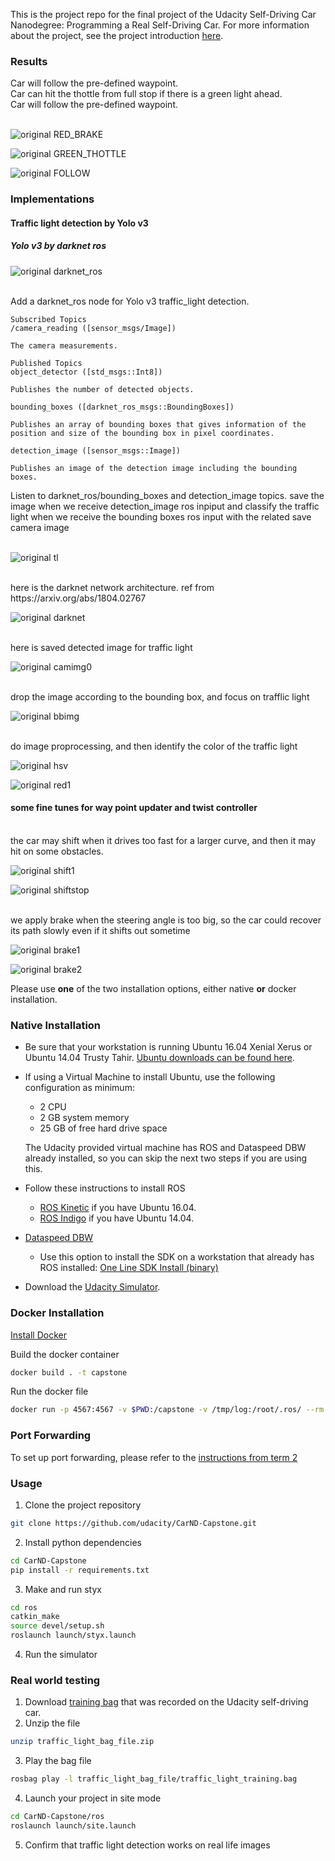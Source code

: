 This is the project repo for the final project of the Udacity Self-Driving Car Nanodegree: Programming a Real Self-Driving Car. For more information about the project, see the project introduction [here](https://classroom.udacity.com/nanodegrees/nd013/parts/6047fe34-d93c-4f50-8336-b70ef10cb4b2/modules/e1a23b06-329a-4684-a717-ad476f0d8dff/lessons/462c933d-9f24-42d3-8bdc-a08a5fc866e4/concepts/5ab4b122-83e6-436d-850f-9f4d26627fd9).


### Results

Car will follow the pre-defined waypoint. <br />
Car can hit the thottle from full stop if there is a green light ahead. <br />
Car will follow the pre-defined waypoint.<br />
<br />


![original RED_BRAKE](./imgs/red_light_brake.png)





![original GREEN_THOTTLE](./imgs/green_light_throttle.png)




![original FOLLOW](./imgs/follow.png)




### Implementations

#### Traffic light detection by Yolo v3
##### Yolo v3 by darknet ros 


![original darknet_ros](./imgs/darknet_ros.png)


<br />
 Add a darknet_ros node for Yolo v3 traffic_light detection. <br />

	Subscribed Topics
	/camera_reading ([sensor_msgs/Image])

	The camera measurements.

	Published Topics
	object_detector ([std_msgs::Int8])

	Publishes the number of detected objects.

	bounding_boxes ([darknet_ros_msgs::BoundingBoxes])

	Publishes an array of bounding boxes that gives information of the position and size of the bounding box in pixel coordinates.

	detection_image ([sensor_msgs::Image])

	Publishes an image of the detection image including the bounding boxes.
Listen to darknet_ros/bounding_boxes and detection_image topics. save the image when we receive detection_image ros inpiput and classify the traffic light when we receive the bounding boxes ros input with the related save camera image <br />
<br />


![original tl](./imgs/tl_detector.png)

<br />
here is the darknet network architecture.
ref from https://arxiv.org/abs/1804.02767
<br />


![original darknet](./imgs/darknet.png)


<br />
 here is saved detected image for traffic light
<br />


![original camimg0](./imgs/red_light/detecting_camera_image_0.png)

<br />
drop the image according to the bounding box, and focus on trafflic light
<br />


![original bbimg](./imgs/red_light/bb_img.png)

<br />
do image proprocessing, and then identify the color of the traffic light
<br />

![original hsv](./imgs/red_light/hsv_bb_img.png)


![original red1](./imgs/red_light/red1.png)

#### some fine tunes for way point updater and twist controller

<br />
the car may shift when it drives too fast for a larger curve, and then it may hit on some obstacles.
<br />



![original shift1](./imgs/no_brake_shift1.png)



![original shiftstop](./imgs/no_brake_shift2_stop.png)

<br />
 we apply brake when the steering angle is too big, so the car could recover its path slowly even if it shifts out sometime
<br />



![original brake1](./imgs/brake_recover1.png)


![original brake2](./imgs/brake_recover2.png)


Please use **one** of the two installation options, either native **or** docker installation.

### Native Installation

* Be sure that your workstation is running Ubuntu 16.04 Xenial Xerus or Ubuntu 14.04 Trusty Tahir. [Ubuntu downloads can be found here](https://www.ubuntu.com/download/desktop).
* If using a Virtual Machine to install Ubuntu, use the following configuration as minimum:
  * 2 CPU
  * 2 GB system memory
  * 25 GB of free hard drive space

  The Udacity provided virtual machine has ROS and Dataspeed DBW already installed, so you can skip the next two steps if you are using this.

* Follow these instructions to install ROS
  * [ROS Kinetic](http://wiki.ros.org/kinetic/Installation/Ubuntu) if you have Ubuntu 16.04.
  * [ROS Indigo](http://wiki.ros.org/indigo/Installation/Ubuntu) if you have Ubuntu 14.04.
* [Dataspeed DBW](https://bitbucket.org/DataspeedInc/dbw_mkz_ros)
  * Use this option to install the SDK on a workstation that already has ROS installed: [One Line SDK Install (binary)](https://bitbucket.org/DataspeedInc/dbw_mkz_ros/src/81e63fcc335d7b64139d7482017d6a97b405e250/ROS_SETUP.md?fileviewer=file-view-default)
* Download the [Udacity Simulator](https://github.com/udacity/CarND-Capstone/releases).

### Docker Installation
[Install Docker](https://docs.docker.com/engine/installation/)

Build the docker container
```bash
docker build . -t capstone
```

Run the docker file
```bash
docker run -p 4567:4567 -v $PWD:/capstone -v /tmp/log:/root/.ros/ --rm -it capstone
```

### Port Forwarding
To set up port forwarding, please refer to the [instructions from term 2](https://classroom.udacity.com/nanodegrees/nd013/parts/40f38239-66b6-46ec-ae68-03afd8a601c8/modules/0949fca6-b379-42af-a919-ee50aa304e6a/lessons/f758c44c-5e40-4e01-93b5-1a82aa4e044f/concepts/16cf4a78-4fc7-49e1-8621-3450ca938b77)

### Usage

1. Clone the project repository
```bash
git clone https://github.com/udacity/CarND-Capstone.git
```

2. Install python dependencies
```bash
cd CarND-Capstone
pip install -r requirements.txt
```
3. Make and run styx
```bash
cd ros
catkin_make
source devel/setup.sh
roslaunch launch/styx.launch
```
4. Run the simulator

### Real world testing
1. Download [training bag](https://s3-us-west-1.amazonaws.com/udacity-selfdrivingcar/traffic_light_bag_file.zip) that was recorded on the Udacity self-driving car.
2. Unzip the file
```bash
unzip traffic_light_bag_file.zip
```
3. Play the bag file
```bash
rosbag play -l traffic_light_bag_file/traffic_light_training.bag
```
4. Launch your project in site mode
```bash
cd CarND-Capstone/ros
roslaunch launch/site.launch
```
5. Confirm that traffic light detection works on real life images
